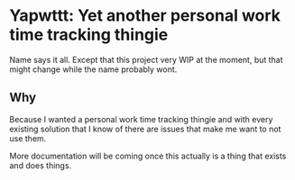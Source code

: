 # Yapwttt: Yet another personal work time tracking thingie

Name says it all. Except that this project very WIP at the moment, but that might 
change while the name probably wont.

## Why

Because I wanted a personal work time tracking thingie and with every existing 
solution that I know of there are issues that make me want to not use them.

More documentation will be coming once this actually is a thing that exists and 
does things.